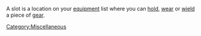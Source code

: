 A slot is a location on your [equipment](equipment "wikilink") list
where you can [hold](hold "wikilink"), [wear](wear "wikilink") or
[wield](wield "wikilink") a piece of
[gear](:Category:objects.md "wikilink").

[Category:Miscellaneous](Category:Miscellaneous "wikilink")
